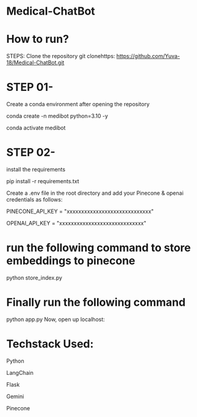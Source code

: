 # Medical-ChatBot

# How to run?

STEPS:
Clone the repository
git clonehttps: https://github.com/Yuva-18/Medical-ChatBot.git


# STEP 01- 
Create a conda environment after opening the repository

conda create -n medibot python=3.10 -y

conda activate medibot

# STEP 02- 
install the requirements

pip install -r requirements.txt

Create a .env file in the root directory and add your Pinecone & openai credentials as follows:

PINECONE_API_KEY = "xxxxxxxxxxxxxxxxxxxxxxxxxxxxx"

OPENAI_API_KEY = "xxxxxxxxxxxxxxxxxxxxxxxxxxxxx"

# run the following command to store embeddings to pinecone
python store_index.py

# Finally run the following command
python app.py
Now,
open up localhost:

# Techstack Used:
Python

LangChain

Flask

Gemini

Pinecone
